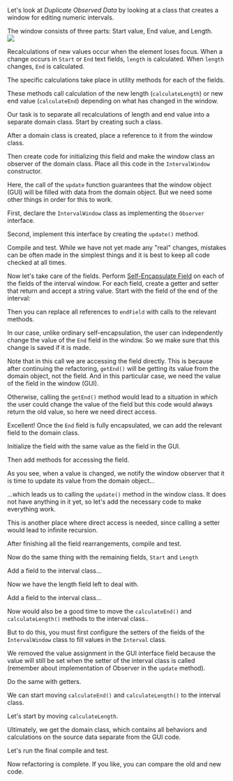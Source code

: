 Let's look at <i>Duplicate Observed Data</i> by looking at a class that creates a window for editing numeric intervals.

The window consists of three parts: Start value, End value, and Length. <br/><img src="/images/refactoring/gui-window.png">

Recalculations of new values occur when the element loses focus. When a change occurs in <code>Start</code> or <code>End</code> text fields, <code>length</code> is calculated. When <code>length</code> changes, <code>End</code> is calculated.

The specific calculations take place in utility methods for each of the fields.

These methods call calculation of the new length (<code>calculateLength</code>) or new end value (<code>calculateEnd</code>) depending on what has changed in the window.

Our task is to separate all recalculations of length and end value into a separate domain class. Start by creating such a class.

After a domain class is created, place a reference to it from the window class.

Then create code for initializing this field and make the window class an observer of the domain class. Place all this code in the <code>IntervalWindow</code> constructor.

Here, the call of the <code>update</code> function guarantees that the window object (GUI) will be filled with data from the domain object. But we need some other things in order for this to work.

First, declare the <code>IntervalWindow</code> class as implementing the <code>Observer</code> interface.

Second, implement this interface by creating the <code>update()</code> method.

Compile and test. While we have not yet made any "real" changes, mistakes can be often made in the simplest things and it is best to keep all code checked at all times.

Now let's take care of the fields. Perform <a href="/self-encapsulate-field">Self-Encapsulate Field</a> on each of the fields of the interval window. For each field, create a getter and setter that return and accept a string value. Start with the field of the end of the interval:

Then you can replace all references to <code>endField</code> with calls to the relevant methods.

In our case, unlike ordinary self-encapsulation, the user can independently change the value of the <code>End</code> field in the window. So we make sure that this change is saved if it is made.

Note that in this call we are accessing the field directly. This is because after continuing the refactoring, <code>getEnd()</code> will be getting its value from the domain object, not the field. And in this particular case, we need the value of the field in the window (GUI).

Otherwise, calling the <code>getEnd()</code> method would lead to a situation in which the user could change the value of the field but this code would always return the old value, so here we need direct access.

Excellent! Once the <code>End</code> field is fully encapsulated, we can add the relevant field to the domain class.

Initialize the field with the same value as the field in the GUI.

Then add methods for accessing the field.

As you see, when a value is changed, we notify the window observer that it is time to update its value from the domain object…

…which leads us to calling the <code>update()</code> method in the window class. It does not have anything in it yet, so let's add the necessary code to make everything work.

This is another place where direct access is needed, since calling a setter would lead to infinite recursion.

After finishing all the field rearrangements, compile and test.

Now do the same thing with the remaining fields, <code>Start</code> and <code>Length</code>

Add a field to the interval class…

Now we have the length field left to deal with.

Add a field to the interval class…

Now would also be a good time to move the <code>calculateEnd()</code> and <code>calculateLength()</code> methods to the interval class..

But to do this, you must first configure the setters of the fields of the <code>IntervalWindow</code> class to fill values in the <code>Interval</code> class.

We removed the value assignment in the GUI interface field because the value will still be set when the setter of the interval class is called (remember about implementation of Observer in the <code>update</code> method).

Do the same with getters.

We can start moving <code>calculateEnd()</code> and <code>calculateLength()</code> to the interval class.

Let's start by moving <code>calculateLength</code>.

Ultimately, we get the domain class, which contains all behaviors and calculations on the source data separate from the GUI code.

Let's run the final compile and test.

Now refactoring is complete. If you like, you can compare the old and new code.